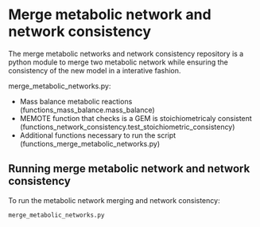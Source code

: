 # Merge metabolic network and network consistency

The merge metabolic networks and network consistency repository is a python module to merge two metabolic network while ensuring the consistency of the new model in a interative fashion.

merge_metabolic_networks.py:
- Mass balance metabolic reactions (functions_mass_balance.mass_balance)
- MEMOTE function that checks is a GEM is stoichiometricaly consistent (functions_network_consistency.test_stoichiometric_consistency)
- Additional functions necessary to run the script (functions_merge_metabolic_networks.py)


## Running merge metabolic network and network consistency

To run the metabolic network merging and network consistency:

```
merge_metabolic_networks.py
```

